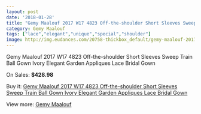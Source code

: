 ```yaml
---
layout: post
date: '2018-01-28'
title: "Gemy Maalouf 2017 W17 4823 Off-the-shoulder Short Sleeves Sweep Train Ball Gown Ivory Elegant Garden Appliques Lace Bridal Gown"
category: Gemy Maalouf
tags: ["lace","elegant","unique","special","shoulder"]
image: http://img.eudances.com/20758-thickbox_default/gemy-maalouf-2017-w17-4823-off-the-shoulder-short-sleeves-sweep-train-ball-gown-ivory-elegant-garden-appliques-lace-bridal-gown.jpg
---
```

Gemy Maalouf 2017 W17 4823 Off-the-shoulder Short Sleeves Sweep Train Ball Gown Ivory Elegant Garden Appliques Lace Bridal Gown

On Sales: **$428.98**
<a href="https://www.eudances.com/en/gemy-maalouf/6231-gemy-maalouf-2017-w17-4823-off-the-shoulder-short-sleeves-sweep-train-ball-gown-ivory-elegant-garden-appliques-lace-bridal-gown.html"><amp-img layout="responsive" width="600" height="600" src="//img.eudances.com/20758-thickbox_default/gemy-maalouf-2017-w17-4823-off-the-shoulder-short-sleeves-sweep-train-ball-gown-ivory-elegant-garden-appliques-lace-bridal-gown.jpg" alt="Gemy Maalouf 2017 W17 4823 Off-the-shoulder Short Sleeves Sweep Train Ball Gown Ivory Elegant Garden Appliques Lace Bridal Gown 0" /></a>
<a href="https://www.eudances.com/en/gemy-maalouf/6231-gemy-maalouf-2017-w17-4823-off-the-shoulder-short-sleeves-sweep-train-ball-gown-ivory-elegant-garden-appliques-lace-bridal-gown.html"><amp-img layout="responsive" width="600" height="600" src="//img.eudances.com/20760-thickbox_default/gemy-maalouf-2017-w17-4823-off-the-shoulder-short-sleeves-sweep-train-ball-gown-ivory-elegant-garden-appliques-lace-bridal-gown.jpg" alt="Gemy Maalouf 2017 W17 4823 Off-the-shoulder Short Sleeves Sweep Train Ball Gown Ivory Elegant Garden Appliques Lace Bridal Gown 1" /></a>
<a href="https://www.eudances.com/en/gemy-maalouf/6231-gemy-maalouf-2017-w17-4823-off-the-shoulder-short-sleeves-sweep-train-ball-gown-ivory-elegant-garden-appliques-lace-bridal-gown.html"><amp-img layout="responsive" width="600" height="600" src="//img.eudances.com/20759-thickbox_default/gemy-maalouf-2017-w17-4823-off-the-shoulder-short-sleeves-sweep-train-ball-gown-ivory-elegant-garden-appliques-lace-bridal-gown.jpg" alt="Gemy Maalouf 2017 W17 4823 Off-the-shoulder Short Sleeves Sweep Train Ball Gown Ivory Elegant Garden Appliques Lace Bridal Gown 2" /></a>

Buy it: [Gemy Maalouf 2017 W17 4823 Off-the-shoulder Short Sleeves Sweep Train Ball Gown Ivory Elegant Garden Appliques Lace Bridal Gown](https://www.eudances.com/en/gemy-maalouf/6231-gemy-maalouf-2017-w17-4823-off-the-shoulder-short-sleeves-sweep-train-ball-gown-ivory-elegant-garden-appliques-lace-bridal-gown.html "Gemy Maalouf 2017 W17 4823 Off-the-shoulder Short Sleeves Sweep Train Ball Gown Ivory Elegant Garden Appliques Lace Bridal Gown")

View more: [Gemy Maalouf](https://www.eudances.com/en/101-gemy-maalouf "Gemy Maalouf")